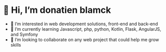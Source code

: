 # 👋 Hi, I’m  donatien blamck
- 👀 I’m interested in web development solutions, front-end and back-end
- 🌱 I’m currently learning Javascript, php, python, Kotlin, Flask, AngularJS, and Symfony  
- 💞️ I’m looking to collaborate on any web project that could help me grow skills 
 

<!--- 📫
donatienbkad/donatienbkad is a ✨ special ✨ repository because its `README.md` (this file) appears on your GitHub profile.
You can click the Preview link to take a look at your changes.
--->
